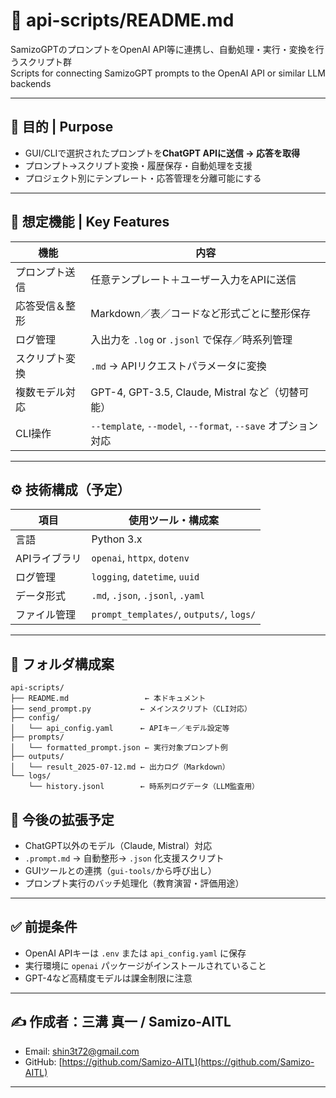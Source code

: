 # 🔗 api-scripts/README.md

SamizoGPTのプロンプトをOpenAI API等に連携し、自動処理・実行・変換を行うスクリプト群  
Scripts for connecting SamizoGPT prompts to the OpenAI API or similar LLM backends

---

## 🎯 目的 | Purpose

- GUI/CLIで選択されたプロンプトを**ChatGPT APIに送信 → 応答を取得**
- プロンプト→スクリプト変換・履歴保存・自動処理を支援
- プロジェクト別にテンプレート・応答管理を分離可能にする

---

## 🧩 想定機能 | Key Features

| 機能 | 内容 |
|------|------|
| プロンプト送信 | 任意テンプレート＋ユーザー入力をAPIに送信 |
| 応答受信＆整形 | Markdown／表／コードなど形式ごとに整形保存 |
| ログ管理 | 入出力を `.log` or `.jsonl` で保存／時系列管理 |
| スクリプト変換 | `.md` → APIリクエストパラメータに変換 |
| 複数モデル対応 | GPT-4, GPT-3.5, Claude, Mistral など（切替可能） |
| CLI操作 | `--template`, `--model`, `--format`, `--save` オプション対応 |

---

## ⚙ 技術構成（予定）

| 項目 | 使用ツール・構成案 |
|------|----------------------|
| 言語 | Python 3.x |
| APIライブラリ | `openai`, `httpx`, `dotenv` |
| ログ管理 | `logging`, `datetime`, `uuid` |
| データ形式 | `.md`, `.json`, `.jsonl`, `.yaml` |
| ファイル管理 | `prompt_templates/`, `outputs/`, `logs/` |

---

## 📁 フォルダ構成案

```plaintext
api-scripts/
├── README.md                 ← 本ドキュメント
├── send_prompt.py           ← メインスクリプト（CLI対応）
├── config/
│   └── api_config.yaml      ← APIキー／モデル設定等
├── prompts/
│   └── formatted_prompt.json ← 実行対象プロンプト例
├── outputs/
│   └── result_2025-07-12.md ← 出力ログ（Markdown）
└── logs/
    └── history.jsonl        ← 時系列ログデータ（LLM監査用）
```

## 🚀 今後の拡張予定

- ChatGPT以外のモデル（Claude, Mistral）対応  
- `.prompt.md` → 自動整形→ `.json` 化支援スクリプト  
- GUIツールとの連携（`gui-tools/`から呼び出し）  
- プロンプト実行のバッチ処理化（教育演習・評価用途）

---

## ✅ 前提条件

- OpenAI APIキーは `.env` または `api_config.yaml` に保存  
- 実行環境に `openai` パッケージがインストールされていること  
- GPT-4など高精度モデルは課金制限に注意

---

## ✍ 作成者：三溝 真一 / Samizo-AITL

- Email: [shin3t72@gmail.com](mailto:shin3t72@gmail.com)  
- GitHub: [https://github.com/Samizo-AITL](https://github.com/Samizo-AITL)

---
